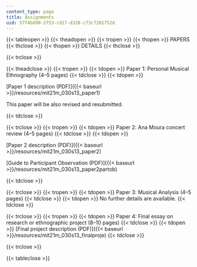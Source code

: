 ```yaml
---
content_type: page
title: Assignments
uid: 57f4bd90-2f53-cd17-d320-c73c7201752d
---
```


{{< tableopen >}}
{{< theadopen >}}
{{< tropen >}}
{{< thopen >}}
PAPERS
{{< thclose >}}
{{< thopen >}}
DETAILS
{{< thclose >}}

{{< trclose >}}

{{< theadclose >}}
{{< tropen >}}
{{< tdopen >}}
Paper 1: Personal Musical Ethnography (4–5 pages)
{{< tdclose >}}
{{< tdopen >}}


[Paper 1 description (PDF)]({{< baseurl >}}/resources/mit21m_030s13_paper1)

This paper will be also revised and resubmitted.


{{< tdclose >}}

{{< trclose >}}
{{< tropen >}}
{{< tdopen >}}
Paper 2: Ana Moura concert review (4–5 pages)
{{< tdclose >}}
{{< tdopen >}}


[Paper 2 description (PDF)]({{< baseurl >}}/resources/mit21m_030s13_paper2)

[Guide to Participant Observation (PDF)]({{< baseurl >}}/resources/mit21m_030s13_paper2partob)


{{< tdclose >}}

{{< trclose >}}
{{< tropen >}}
{{< tdopen >}}
Paper 3: Musical Analysis (4–5 pages)
{{< tdclose >}}
{{< tdopen >}}
No further details are available.
{{< tdclose >}}

{{< trclose >}}
{{< tropen >}}
{{< tdopen >}}
Paper 4: Final essay on research or ethnographic project (8–10 pages)
{{< tdclose >}}
{{< tdopen >}}
[Final project description (PDF)]({{< baseurl >}}/resources/mit21m_030s13_finalproje)
{{< tdclose >}}

{{< trclose >}}

{{< tableclose >}}